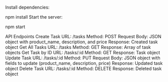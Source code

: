 Install dependencies:

 
 npm install
Start the server:

 
 npm start


 API Endpoints
Create Task
URL: /tasks
Method: POST
Request Body: JSON object with product_name, description, and price
Response: Created task object
Get All Tasks
URL: /tasks
Method: GET
Response: Array of task objects
Get Task by ID
URL: /tasks/:id
Method: GET
Response: Task object
Update Task
URL: /tasks/:id
Method: PUT
Request Body: JSON object with fields to update (product_name, description, price)
Response: Updated task object
Delete Task
URL: /tasks/:id
Method: DELETE
Response: Deleted task object
